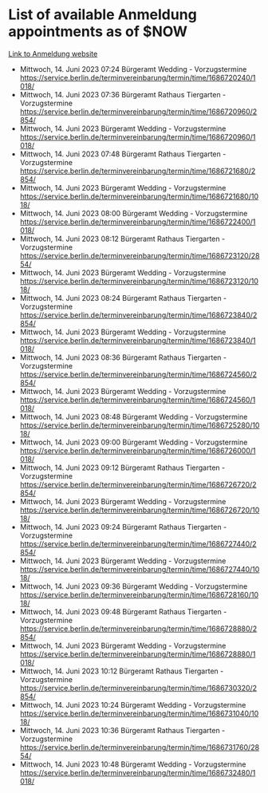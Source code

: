 # List of available Anmeldung appointments as of $NOW
[Link to Anmeldung website](https://service.berlin.de/terminvereinbarung/termin/tag.php?termin=1&anliegen[]=120686&dienstleisterlist=122210,122217,327316,122219,327312,122227,327314,122231,327346,122243,327348,122254,122252,329742,122260,329745,122262,329748,122271,327278,122273,327274,122277,327276,330436,122280,327294,122282,327290,122284,327292,122291,327270,122285,327266,122286,327264,122296,327268,150230,329760,122297,327286,122294,327284,122312,329763,122314,329775,122304,327330,122311,327334,122309,327332,317869,122281,327352,122279,329772,122283,122276,327324,122274,327326,122267,329766,122246,327318,122251,327320,122257,327322,122208,327298,122226,327300&herkunft=http%3A%2F%2Fservice.berlin.de%2Fdienstleistung%2F120686%2F)
- Mittwoch, 14. Juni 2023 07:24 Bürgeramt Wedding - Vorzugstermine https://service.berlin.de/terminvereinbarung/termin/time/1686720240/1018/
- Mittwoch, 14. Juni 2023 07:36 Bürgeramt Rathaus Tiergarten - Vorzugstermine https://service.berlin.de/terminvereinbarung/termin/time/1686720960/2854/
- Mittwoch, 14. Juni 2023  Bürgeramt Wedding - Vorzugstermine https://service.berlin.de/terminvereinbarung/termin/time/1686720960/1018/
- Mittwoch, 14. Juni 2023 07:48 Bürgeramt Rathaus Tiergarten - Vorzugstermine https://service.berlin.de/terminvereinbarung/termin/time/1686721680/2854/
- Mittwoch, 14. Juni 2023  Bürgeramt Wedding - Vorzugstermine https://service.berlin.de/terminvereinbarung/termin/time/1686721680/1018/
- Mittwoch, 14. Juni 2023 08:00 Bürgeramt Wedding - Vorzugstermine https://service.berlin.de/terminvereinbarung/termin/time/1686722400/1018/
- Mittwoch, 14. Juni 2023 08:12 Bürgeramt Rathaus Tiergarten - Vorzugstermine https://service.berlin.de/terminvereinbarung/termin/time/1686723120/2854/
- Mittwoch, 14. Juni 2023  Bürgeramt Wedding - Vorzugstermine https://service.berlin.de/terminvereinbarung/termin/time/1686723120/1018/
- Mittwoch, 14. Juni 2023 08:24 Bürgeramt Rathaus Tiergarten - Vorzugstermine https://service.berlin.de/terminvereinbarung/termin/time/1686723840/2854/
- Mittwoch, 14. Juni 2023  Bürgeramt Wedding - Vorzugstermine https://service.berlin.de/terminvereinbarung/termin/time/1686723840/1018/
- Mittwoch, 14. Juni 2023 08:36 Bürgeramt Rathaus Tiergarten - Vorzugstermine https://service.berlin.de/terminvereinbarung/termin/time/1686724560/2854/
- Mittwoch, 14. Juni 2023  Bürgeramt Wedding - Vorzugstermine https://service.berlin.de/terminvereinbarung/termin/time/1686724560/1018/
- Mittwoch, 14. Juni 2023 08:48 Bürgeramt Wedding - Vorzugstermine https://service.berlin.de/terminvereinbarung/termin/time/1686725280/1018/
- Mittwoch, 14. Juni 2023 09:00 Bürgeramt Wedding - Vorzugstermine https://service.berlin.de/terminvereinbarung/termin/time/1686726000/1018/
- Mittwoch, 14. Juni 2023 09:12 Bürgeramt Rathaus Tiergarten - Vorzugstermine https://service.berlin.de/terminvereinbarung/termin/time/1686726720/2854/
- Mittwoch, 14. Juni 2023  Bürgeramt Wedding - Vorzugstermine https://service.berlin.de/terminvereinbarung/termin/time/1686726720/1018/
- Mittwoch, 14. Juni 2023 09:24 Bürgeramt Rathaus Tiergarten - Vorzugstermine https://service.berlin.de/terminvereinbarung/termin/time/1686727440/2854/
- Mittwoch, 14. Juni 2023  Bürgeramt Wedding - Vorzugstermine https://service.berlin.de/terminvereinbarung/termin/time/1686727440/1018/
- Mittwoch, 14. Juni 2023 09:36 Bürgeramt Wedding - Vorzugstermine https://service.berlin.de/terminvereinbarung/termin/time/1686728160/1018/
- Mittwoch, 14. Juni 2023 09:48 Bürgeramt Rathaus Tiergarten - Vorzugstermine https://service.berlin.de/terminvereinbarung/termin/time/1686728880/2854/
- Mittwoch, 14. Juni 2023  Bürgeramt Wedding - Vorzugstermine https://service.berlin.de/terminvereinbarung/termin/time/1686728880/1018/
- Mittwoch, 14. Juni 2023 10:12 Bürgeramt Rathaus Tiergarten - Vorzugstermine https://service.berlin.de/terminvereinbarung/termin/time/1686730320/2854/
- Mittwoch, 14. Juni 2023 10:24 Bürgeramt Wedding - Vorzugstermine https://service.berlin.de/terminvereinbarung/termin/time/1686731040/1018/
- Mittwoch, 14. Juni 2023 10:36 Bürgeramt Rathaus Tiergarten - Vorzugstermine https://service.berlin.de/terminvereinbarung/termin/time/1686731760/2854/
- Mittwoch, 14. Juni 2023 10:48 Bürgeramt Wedding - Vorzugstermine https://service.berlin.de/terminvereinbarung/termin/time/1686732480/1018/
